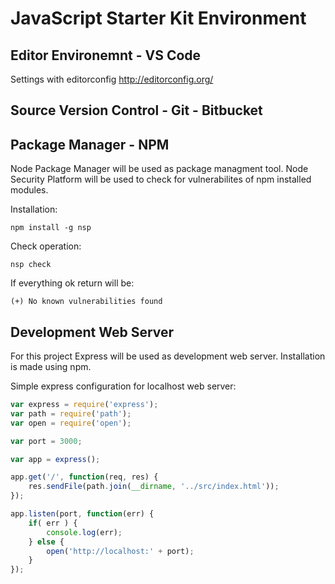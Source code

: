 # JavaScript Starter Kit Environment

## Editor Environemnt - VS Code

Settings with editorconfig http://editorconfig.org/ 

## Source Version Control - Git - Bitbucket

## Package Manager - NPM

Node Package Manager will be used as package managment tool.
Node Security Platform will be used to check for vulnerabilites of npm installed modules.

Installation:
```shell
npm install -g nsp
```

Check operation:
```shell
nsp check
```

If everything ok return will be:
```shell
(+) No known vulnerabilities found
```

## Development Web Server
For this project Express will be used as development web server. Installation is made using npm. 

Simple express configuration for localhost web server:
```javascript
var express = require('express');
var path = require('path');
var open = require('open');

var port = 3000;

var app = express();

app.get('/', function(req, res) {
    res.sendFile(path.join(__dirname, '../src/index.html'));
});

app.listen(port, function(err) {
    if( err ) {
        console.log(err);
    } else {
        open('http://localhost:' + port);
    }
});

```

